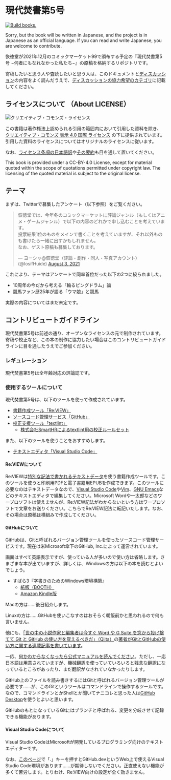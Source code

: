# 現代焚書第5号

[![Build books.](https://github.com/huideyeren/XiandaiFenshuVol5/actions/workflows/jobs.yml/badge.svg)](https://github.com/huideyeren/XiandaiFenshuVol5/actions/workflows/jobs.yml)

Sorry, but the book will be written in Japanese, and the project is in Japanese as an official language. If you can read and write Japanese, you are welcome to contribute.

恢徳堂が2021年12月のコミックマーケット99で頒布する予定の『現代焚書第5号 −何者にもなれなかった私たち−』の原稿を格納するリポジトリです。

寄稿したいと思う人や査読したいと思う人は、このドキュメントと[ディスカッション](https://github.com/huidetang/XiandaiFenshuVol5/discussions)の内容をよく読んだうえで、[ディスカッションの協力希望のカテゴリ](https://github.com/huidetang/XiandaiFenshuVol5/discussions/categories/%E5%8D%94%E5%8A%9B%E5%B8%8C%E6%9C%9B)に記載してください。

## ライセンスについて （About LICENSE）

![クリエイティブ・コモンズ・ライセンス](https://i.creativecommons.org/l/by/4.0/88x31.png)

この書籍は著作権法上認められる引用の範囲内において引用した資料を除き、 [クリエイティブ・コモンズ 表示 4.0 国際 ライセンス](http://creativecommons.org/licenses/by/4.0/) の下に提供されています。引用した資料のライセンスについてはオリジナルのライセンスに従います。

なお、[ライセンス条項の日本語訳](https://creativecommons.org/licenses/by/4.0/legalcode.ja)や[その要約](https://creativecommons.org/licenses/by/4.0/deed.ja)も目を通して置いてください。

This book is provided under a CC-BY-4.0 License, except for material quoted within the scope of quotations permitted under copyright law. The licensing of the quoted material is subject to the original license.

## テーマ

まずは、Twitterで募集したアンケート（以下参照）をご覧ください。

<blockquote class="twitter-tweet"><p lang="ja" dir="ltr">恢徳堂では、今年冬のコミックマーケットに評論ジャンル（もしくはアニメ・ゲームジャンル）で以下の内容のどれかで申し込むことを考えています。<br>投票結果1位のものをメインで書くことを考えていますが、それ以外ものも書けたら一緒に出すかもしれません。<br>なお、ゲスト原稿も募集しております。</p>&mdash; ヨーシャ@恢徳堂（評論・創作・同人・写真アカウント） (@IosifHuide) <a href="https://twitter.com/IosifHuide/status/1422510235630014464?ref_src=twsrc%5Etfw">August 3, 2021</a></blockquote>

これにより、テーマはアンケートで同率首位だった以下の2つに絞られました。

- 10周年の今だから考える「輪るピングドラム」論
- 競馬ファン歴25年が語る「ウマ娘」と競馬

実際の内容についてはまだ未定です。

## コントリビュートガイドライン

現代焚書第5号は前述の通り、オープンなライセンスの元で制作されています。寄稿や校正など、この本の制作に協力したい場合はこのコントリビュートガイドラインに目を通したうえでご参加ください。

### レギュレーション

現代焚書第5号は全年齢対応の評論誌です。

### 使用するツールについて

現代焚書第5号は、以下のツールを使って作成されています。

- [書籍作成ツール「Re:VIEW」](https://reviewml.org/)
- [ソースコード管理サービス「GitHub」](https://github.com/)
- [校正支援ツール「textlint」](https://textlint.github.io/)
  - [株式会社SmartHRによるtextlint用の校正ルールセット](https://shanaiho.smarthr.co.jp/n/n881866630eda)

また、以下のツールを使うことをおすすめします。

- [テキストエディタ「Visual Studio Code」](https://code.visualstudio.com/)

#### Re:VIEWについて

Re:VIEWは[特別な記法で書かれるテキストデータ](https://github.com/kmuto/review/blob/master/doc/format.ja.md)を使う書籍作成ツールです。このツールを使うと印刷用PDFと電子書籍用EPUBを作成できます。このツールに必要なのはテキストデータなので、[Visual Studio Code](https://azure.microsoft.com/ja-jp/products/visual-studio-code/)や[Vim](https://www.vim.org/)、[GNU Emacs](https://www.gnu.org/software/emacs/)などのテキストエディタで編集してください。Microsoft Wordや一太郎などのワープロソフトは使えませんが、Re:VIEW記法がわからないという方はワープロソフトで文章をお送りください。こちらでRe:VIEW記法に転記いたします。なお、その場合は原稿は横組みで作成してください。

#### GitHubについて

GitHubは、Gitと呼ばれるバージョン管理ツールを使ったソースコード管理サービスです。現在は米Microsoft傘下のGitHub, Inc.によって運営されています。

画面はすべて英語表示ですが、使っている人が多いので使い方は省略します。さまざまな本が出ていますが、詳しくは、Windowsの方は以下の本を読むとよいでしょう。

- すばら3『字書きのためのWindows環境構築』
  - [紙版（BOOTH）](https://booth.pm/ja/items/2266661)
  - [Amazon Kindle版](https://www.amazon.co.jp/dp/B088F7527Z)

Macの方は……後日紹介します。

Linuxの方は……GitHubを使いこなすのはおそらく朝飯前かと思われるので何も言いません。

他にも、[「世の中の小説作家と編集者は今すぐ Word や G Suite を窓から投げ捨てて Git と GitHub の使い方を覚えるべきだ」（Qiita）](https://qiita.com/ktkraoichi/items/f6ad43c2da0b3136d6be)の[著者がGitとGitHubの使い方に関する連載記事を書いています](https://qiita.com/ktkraoichi)。

一応、[何かわからなくなったら公式マニュアルを読んでください](https://docs.github.com/ja)。ただし、一応日本語は用意されていますが、機械翻訳を使っていていろいろと残念な翻訳になっているところがあったり、まだ翻訳がなされていなかったりします。

GitHub上のファイルを読み書きするにはGitと呼ばれるバージョン管理ツールが必要です……が、このGitというツールはコマンドラインで操作するツールです。なので、コマンドラインとかShellとか聞いてナニコレと思った人は[GitHub Desktop](https://desktop.github.com/)を使うとよいと思います。

GitHubのもとになっているGitにはブランチと呼ばれる、変更を分岐させて記録できる機能があります。

#### Visual Studio Codeについて

Visual Studio CodeはMicrosoftが開発しているプログラミング向けのテキストエディターです。

なお、[このページ](https://github.com/huidetang/XiandaiFenshuVol5)で「.」キーを押すとGitHub.devというWeb上で使えるVisual Studio Code環境があります……が期待しないでください。正直使えない機能が多くて苦労します。とりわけ、Re:VIEW向けの設定が全く効きません。
